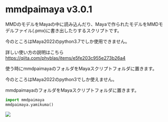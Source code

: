 # mmdpaimaya v3.0.1

MMDのモデルをMayaの中に読み込んだり、Mayaで作られたモデルをMMDモデルファイル(.pmx)に書き出したりするスクリプトです。

今のところはMaya2022のpython3.7でしか使用できません。

詳しい使い方の説明はこちら https://qiita.com/phyblas/items/e5fe203c955e273b26a4

使う時にmmdpaimayaのフォルダをMayaスクリプトフォルダに置きます。


今のところはMaya2022のpython3でしか使えません。

mmdpaimayaのフォルダをMayaスクリプトフォルダに置きます。

```python
import mmdpaimaya
mmdpaimaya.yamikuma()
```

![](https://phyblas.hinaboshi.com/rup/yami/2018/a04.jpg)
